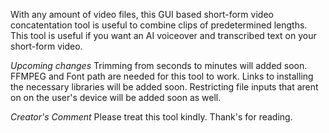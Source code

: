 With any amount of video files, this GUI based short-form video concatentation tool is useful to combine clips of predetermined lengths. 
This tool is useful if you want an AI voiceover and transcribed text on your short-form video. 

*Upcoming changes*
Trimming from seconds to minutes will added soon. 
FFMPEG and Font path are needed for this tool to work. Links to installing the necessary libraries will be added soon. 
Restricting file inputs that arent on on the user's device will be added soon as well. 

*Creator's Comment*
Please treat this tool kindly.
Thank's for reading.
